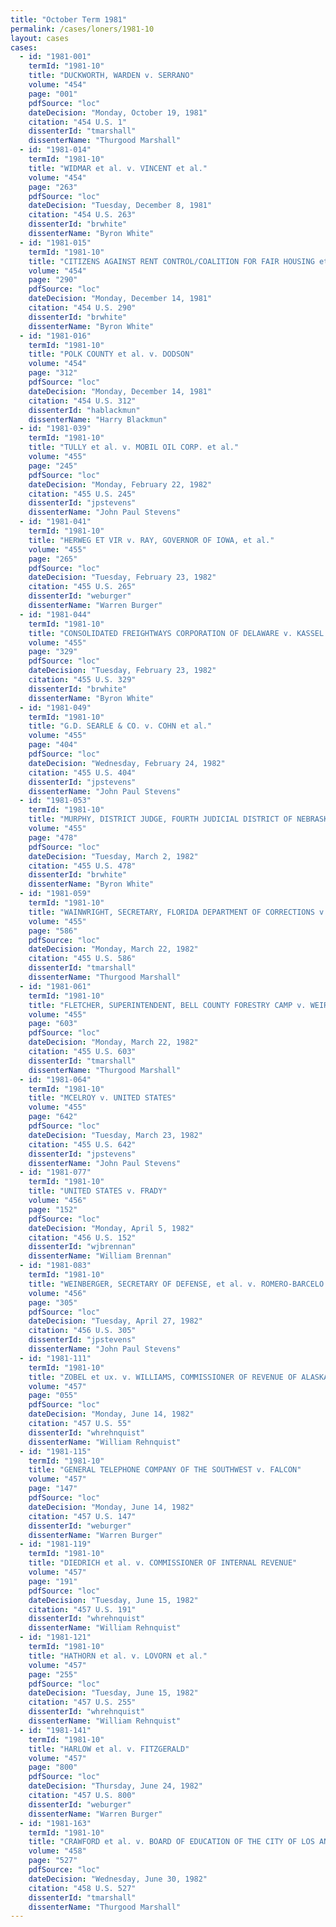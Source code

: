 ```yaml
---
title: "October Term 1981"
permalink: /cases/loners/1981-10
layout: cases
cases:
  - id: "1981-001"
    termId: "1981-10"
    title: "DUCKWORTH, WARDEN v. SERRANO"
    volume: "454"
    page: "001"
    pdfSource: "loc"
    dateDecision: "Monday, October 19, 1981"
    citation: "454 U.S. 1"
    dissenterId: "tmarshall"
    dissenterName: "Thurgood Marshall"
  - id: "1981-014"
    termId: "1981-10"
    title: "WIDMAR et al. v. VINCENT et al."
    volume: "454"
    page: "263"
    pdfSource: "loc"
    dateDecision: "Tuesday, December 8, 1981"
    citation: "454 U.S. 263"
    dissenterId: "brwhite"
    dissenterName: "Byron White"
  - id: "1981-015"
    termId: "1981-10"
    title: "CITIZENS AGAINST RENT CONTROL/COALITION FOR FAIR HOUSING et al. v. CITY OF BERKELEY, CALIFORNIA, et al."
    volume: "454"
    page: "290"
    pdfSource: "loc"
    dateDecision: "Monday, December 14, 1981"
    citation: "454 U.S. 290"
    dissenterId: "brwhite"
    dissenterName: "Byron White"
  - id: "1981-016"
    termId: "1981-10"
    title: "POLK COUNTY et al. v. DODSON"
    volume: "454"
    page: "312"
    pdfSource: "loc"
    dateDecision: "Monday, December 14, 1981"
    citation: "454 U.S. 312"
    dissenterId: "hablackmun"
    dissenterName: "Harry Blackmun"
  - id: "1981-039"
    termId: "1981-10"
    title: "TULLY et al. v. MOBIL OIL CORP. et al."
    volume: "455"
    page: "245"
    pdfSource: "loc"
    dateDecision: "Monday, February 22, 1982"
    citation: "455 U.S. 245"
    dissenterId: "jpstevens"
    dissenterName: "John Paul Stevens"
  - id: "1981-041"
    termId: "1981-10"
    title: "HERWEG ET VIR v. RAY, GOVERNOR OF IOWA, et al."
    volume: "455"
    page: "265"
    pdfSource: "loc"
    dateDecision: "Tuesday, February 23, 1982"
    citation: "455 U.S. 265"
    dissenterId: "weburger"
    dissenterName: "Warren Burger"
  - id: "1981-044"
    termId: "1981-10"
    title: "CONSOLIDATED FREIGHTWAYS CORPORATION OF DELAWARE v. KASSEL et al."
    volume: "455"
    page: "329"
    pdfSource: "loc"
    dateDecision: "Tuesday, February 23, 1982"
    citation: "455 U.S. 329"
    dissenterId: "brwhite"
    dissenterName: "Byron White"
  - id: "1981-049"
    termId: "1981-10"
    title: "G.D. SEARLE & CO. v. COHN et al."
    volume: "455"
    page: "404"
    pdfSource: "loc"
    dateDecision: "Wednesday, February 24, 1982"
    citation: "455 U.S. 404"
    dissenterId: "jpstevens"
    dissenterName: "John Paul Stevens"
  - id: "1981-053"
    termId: "1981-10"
    title: "MURPHY, DISTRICT JUDGE, FOURTH JUDICIAL DISTRICT OF NEBRASKA, DOUGLAS COUNTY v. HUNT"
    volume: "455"
    page: "478"
    pdfSource: "loc"
    dateDecision: "Tuesday, March 2, 1982"
    citation: "455 U.S. 478"
    dissenterId: "brwhite"
    dissenterName: "Byron White"
  - id: "1981-059"
    termId: "1981-10"
    title: "WAINWRIGHT, SECRETARY, FLORIDA DEPARTMENT OF CORRECTIONS v. TORNA"
    volume: "455"
    page: "586"
    pdfSource: "loc"
    dateDecision: "Monday, March 22, 1982"
    citation: "455 U.S. 586"
    dissenterId: "tmarshall"
    dissenterName: "Thurgood Marshall"
  - id: "1981-061"
    termId: "1981-10"
    title: "FLETCHER, SUPERINTENDENT, BELL COUNTY FORESTRY CAMP v. WEIR"
    volume: "455"
    page: "603"
    pdfSource: "loc"
    dateDecision: "Monday, March 22, 1982"
    citation: "455 U.S. 603"
    dissenterId: "tmarshall"
    dissenterName: "Thurgood Marshall"
  - id: "1981-064"
    termId: "1981-10"
    title: "MCELROY v. UNITED STATES"
    volume: "455"
    page: "642"
    pdfSource: "loc"
    dateDecision: "Tuesday, March 23, 1982"
    citation: "455 U.S. 642"
    dissenterId: "jpstevens"
    dissenterName: "John Paul Stevens"
  - id: "1981-077"
    termId: "1981-10"
    title: "UNITED STATES v. FRADY"
    volume: "456"
    page: "152"
    pdfSource: "loc"
    dateDecision: "Monday, April 5, 1982"
    citation: "456 U.S. 152"
    dissenterId: "wjbrennan"
    dissenterName: "William Brennan"
  - id: "1981-083"
    termId: "1981-10"
    title: "WEINBERGER, SECRETARY OF DEFENSE, et al. v. ROMERO-BARCELO et al."
    volume: "456"
    page: "305"
    pdfSource: "loc"
    dateDecision: "Tuesday, April 27, 1982"
    citation: "456 U.S. 305"
    dissenterId: "jpstevens"
    dissenterName: "John Paul Stevens"
  - id: "1981-111"
    termId: "1981-10"
    title: "ZOBEL et ux. v. WILLIAMS, COMMISSIONER OF REVENUE OF ALASKA, et al."
    volume: "457"
    page: "055"
    pdfSource: "loc"
    dateDecision: "Monday, June 14, 1982"
    citation: "457 U.S. 55"
    dissenterId: "whrehnquist"
    dissenterName: "William Rehnquist"
  - id: "1981-115"
    termId: "1981-10"
    title: "GENERAL TELEPHONE COMPANY OF THE SOUTHWEST v. FALCON"
    volume: "457"
    page: "147"
    pdfSource: "loc"
    dateDecision: "Monday, June 14, 1982"
    citation: "457 U.S. 147"
    dissenterId: "weburger"
    dissenterName: "Warren Burger"
  - id: "1981-119"
    termId: "1981-10"
    title: "DIEDRICH et al. v. COMMISSIONER OF INTERNAL REVENUE"
    volume: "457"
    page: "191"
    pdfSource: "loc"
    dateDecision: "Tuesday, June 15, 1982"
    citation: "457 U.S. 191"
    dissenterId: "whrehnquist"
    dissenterName: "William Rehnquist"
  - id: "1981-121"
    termId: "1981-10"
    title: "HATHORN et al. v. LOVORN et al."
    volume: "457"
    page: "255"
    pdfSource: "loc"
    dateDecision: "Tuesday, June 15, 1982"
    citation: "457 U.S. 255"
    dissenterId: "whrehnquist"
    dissenterName: "William Rehnquist"
  - id: "1981-141"
    termId: "1981-10"
    title: "HARLOW et al. v. FITZGERALD"
    volume: "457"
    page: "800"
    pdfSource: "loc"
    dateDecision: "Thursday, June 24, 1982"
    citation: "457 U.S. 800"
    dissenterId: "weburger"
    dissenterName: "Warren Burger"
  - id: "1981-163"
    termId: "1981-10"
    title: "CRAWFORD et al. v. BOARD OF EDUCATION OF THE CITY OF LOS ANGELES et al."
    volume: "458"
    page: "527"
    pdfSource: "loc"
    dateDecision: "Wednesday, June 30, 1982"
    citation: "458 U.S. 527"
    dissenterId: "tmarshall"
    dissenterName: "Thurgood Marshall"
---
```

